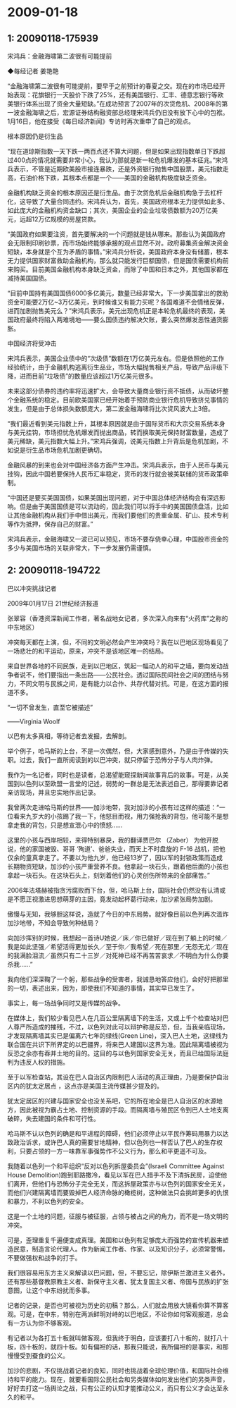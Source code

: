 # 2009-01-18

## 1: 20090118-175939

宋鸿兵：金融海啸第二波很有可能提前

◆每经记者 姜艳艳

“金融海啸第二波很有可能提前，要早于之前预计的春夏之交。现在的市场已经开始表现：花旗银行一天股价下跌了25%，还有美国银行、汇丰、德意志银行等欧美银行体系出现了资金大量短缺。”在成功预言了2007年的次贷危机、2008年的第一波金融海啸之后，宏源证券结构融资部总经理宋鸿兵仍旧没有放下心中的包袱。1月16日，他在接受《每日经济新闻》专访时再次重申了自己的观点。

根本原因仍是衍生品

“现在道琼斯指数一天下跌一两百点还不算大问题，但是如果出现指数单日下跌超过400点的情况就需要非常小心，我认为那就是新一轮危机爆发的基本征兆。”宋鸿兵表示，不管是近期欧美股市接连暴跌，还是外资银行抛售中国股票，美元指数走高，石油价格下跌，其根本点都是一个――美国的金融机构极度缺乏资金。

金融机构缺乏资金的根本原因还是衍生品。由于次贷危机后金融机构急于去杠杆化，这导致了大量合同违约。宋鸿兵认为，首先，美国政府根本无力提供如此多、如此庞大的金融机构资金缺口；其次，美国企业的企业垃圾债数额为20万亿美元，远超12万亿规模的房屋贷款。

“美国政府如果要注资，首先要解决的一个问题就是钱从哪来。那些认为美国政府会无限制印刷钞票，而市场始终能够承接的观点显然不对。政府募集资金解决资金短缺，本身就是个互为矛盾的事情。”宋鸿兵分析说，美国政府本身没有储蓄，根本无力提供国家财富救助金融机构，那么就只能发行巨额国债，但是国债需要机构前来购买。目前美国金融机构本身缺乏资金，而除了中国和日本之外，其他国家都在减持美国国债。

“目前中国持有美国国债6000多亿美元，数量已经非常大。下一步美国拿出的救助资金可能要2万亿~3万亿美元，到时候谁又有能力买呢？各国难道不会情绪反弹，进而加剧抛售美元么？”宋鸿兵表示，美元出现危机正是本轮危机最终的表现，美国政府最终将陷入两难境地――要么国债违约解决欠账，要么突然爆发恶性通货膨胀。

中国经济将受冲击

宋鸿兵表示，美国企业债中的“次级债”数额在1万亿美元左右。但是依照他的工作经验统计，由于金融机构逃离衍生品业，市场大幅抛售相关产品，导致产品评级下降，进而目前“垃圾债”的数量应该超过1万亿美元很多。

未来这部分债券的违约率将迅速扩大，会导致大量商业银行资不抵债，从而破坏整个金融系统的稳定。目前欧美国家已经开始着手预防商业银行危机导致挤兑事情的发生，但是由于总体损失数额庞大，第二波金融海啸将比次贷风波大上3倍。

“我们最近看到美元指数上升，其根本原因就是由于国际货币和大宗交易系统本身与美元挂钩，市场担忧危机爆发而抛出商品，转而换取美元保持财富数量，造成了美元稀缺，美元指数大幅上升。”宋鸿兵强调，说美元指数上升背后是危机加剧，不如说是衍生品市场危机加剧更确切。

金融风暴的到来也会对中国经济各方面产生冲击。宋鸿兵表示，由于人民币与美元挂钩，因此中国若要保持人民币汇率稳定，货币的发行就会被美联储的货币政策牵制。

“中国还是要买美国国债，如果美国出现问题，对于中国总体经济结构会有深远影响。但是由于美国国债是可以流动的，因此我们可以将手中的美国国债盘活，比如让其他金融机构从我们手中借出美元，而我们要他们的贵重金属、矿山、技术专利等作为抵押，保存自己的财富。”

宋鸿兵表示，金融海啸又一波已可以预见，市场不要存侥幸心理，中国股市资金的多少与美国市场的关联非常大，下一步发展仍需谨慎。

## 2: 20090118-194722

巴以冲突挑战记者 

2009年01月17日 21世纪经济报道

张翠容（香港资深新闻工作者，著名战地女记者，多次深入向来有“火药库”之称的中东地区） 

冲突每天都在上演，但，不同的文明必然会产生冲突吗？我在以巴地区现场看见了一场悲壮的和平运动，原来，冲突不是该地区唯一的结局。 

来自世界各地的不同民族，走到以巴地区，筑起一幅动人的和平之墙，要向发动战争者说不，他们要指出一条出路――公民社会。透过国际民间社会之间的团结与努力，不同文明与民族之间，是有能力以合作、共存代替对抗。可是，在这方面的报道不多。 

“一切不曾发生，直至它被描述” 

――Virginia Woolf 

以巴有太多真相，等待记者去发掘，去解剖。 

举个例子，哈马斯的上台，不是一次偶然，但，大家感到意外，乃是由于传媒的失职。过去，我们一直所阅读到的以巴冲突，就只停留于恐怖分子与人肉炸弹。 

我作为一名记者，同时也是读者，总渴望能窥探新闻故事背后的故事。可是，从美国到以色列以至欧盟一言堂的记述，弱势的一群总是无法表述自己，那得要靠记者亲访现场，并且忠实地作出记录。 

我曾两次走进哈马斯的世界――加沙地带，我对加沙的小孩有过这样的描述：“一位看来九岁大的小孩踢了我一下，他怒目而视，用力强抢我的背包，他可能不是想拿走我的背包，只是想宣泄心中的愤怒…… 

这里的小孩与西岸相较，来得特别暴戾，我的翻译贾巴尔 （Zaber） 为他开脱说，他的家国被毁、哥哥 ‘殉道’、爸爸失业，而天上不时盘旋的 F-16 战机，把他仅余的童真拿走了。不要以为他九岁，他已经13岁了，因以军的封锁政策而造成长期物资短缺，加沙的小孩严重营养不良。他拿起一块石头，跟着他后面的小孩也拿起一块石头。在这块石头上，刻划着他们的心灵创伤所带来的全部痛苦。” 

2006年法塔赫被指贪污腐败而下台，但，哈马斯上台，国际社会仍然没有认清或是不愿正视激进思想萌芽的主因，竟发动起杯葛行动来，加沙紧张局势加剧。 

傲慢与无知，我够胆这样说，造就了今日的中东局势。就好像目前以色列再次滥炸加沙地带，不知会导致何种结局？ 

向加沙挥别的时候，我想起一首诗U她说／床／你已做好／现在到了躺上的时候／我是如此坚强／希望活得更加长久／至于你／我希望／死在那里／无怨无尤／现在的我满脸泪流／虽然只有二十三岁／对死神已经不再苦苦哀求／不明白为什么你要杀我……” 

我向他们深深鞠了一个躬，那些战争的受害者，我诚恳地答应他们，会好好把那里的一切，表述出来，因为，即使我们不知道的事情，其实早已发生了。 

事实上，每一场战争同时又是传媒的战争。 

在媒体上，我们较少看见巴人在几百公里隔离墙下的生活，又或上千个检查站对巴人尊严所造成的摧残，不过，以色列对此可以辩护称是反恐，但，当我亲临现场，才发现隔离墙其实已是偏离六七年的绿线(Green Line)，深入巴人土地，这绿线为联合国在共识下所界定的以巴疆界，将来巴人建国以这界为准。因此隔离墙被视为反恐之余亦有吞并土地的目的。这目的与以色列国家安全无关，而且已给国际法庭判为违反人权的措施。 

至于以军检查站，其设在巴人自治区内限制巴人活动的真正理由，乃是要保护自治区内的犹太定居点 ，这点亦是美国主流传媒甚少提及的。 

犹太定居区的兴建与国家安全也没关系吧，它的所在地全是巴人自治区的水源地方，因此被视为霸占土地、控制资源的手段。而隔离墙与殖民区令到巴人土地支离破碎，失去建国的条件和可行性。 

哈马斯不认以色列的确是和平进程的障碍，他们必须停止以平民作筹码用暴力以达致政治诉求，或许巴人真的需要甘地精神，但以色列也一样否认了巴人的生存权利，只要占领的一方一味靠军事强势作不公义行为，那么和平更遥不可及。 

我随着以色列一个和平组织“反对以色列拆屋委员会”(Israeli Committee Against House Demolition)跑到耶路撒冷，看见以军在巴人措手不及下清拆民房，迫使他们离开，但他们与恐怖分子完全无关，而这拆屋政策亦与以色列的国家安全无关，而他们兴建隔离墙而要毁掉巴人经济命脉的橄榄树，这种做法只会挑衅更多的仇恨和暴力，不利以色列的安全。 

这是一个土地的问题，征服与被征服，占领与被占之间的角力，而不是一场文明的冲突。 

可是，歪理重复千遍便变成真理。美国和以色列有足够庞大而强势的宣传机器来塑造民意，制造言论代理人。作为新闻工作者、作家、以及知识分子，必须常警惕，不要做强权和战争的打手。 

我们很容易用东方主义来解读以巴问题，但，不要忘记，除伊斯兰激进主义者外，还有那些基督教原教主义者、新保守主义者、犹太复国主义者、帝国与民族的扩张意图，让这个中东纷扰而多事。 

记者的记录，是否也可被视为历史的初稿？那么，人们就会用放大镜看你算不算客观。可是，在中东，特别在两派鲜明对峙的以巴地区，不论你如何客观报道，总会有一方认为你不够客观。 

有记者以为各打五十板就叫做客观，但我终于明白，应该要打八十板的，就打八十板，四十板的，就四十板。如有偏袒的话，那我只能说，我所偏袒的是事实，和那慢慢受到蚕食的公义。 

加沙的悲剧，不仅挑战着记者的良知，同时也挑战着全球伦理价值，和国际社会维持和平的能力。现在，就要看国际公民社会和另类媒体如何发出他们的另类声音， 好好去打这一场舆论之战，只有公正的认知才能推动公义，而只有公义才会达至永久的和平。

